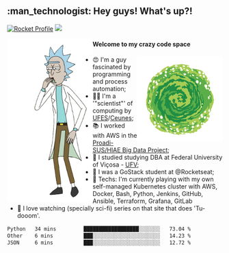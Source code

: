 
<h2> :man_technologist: Hey guys! What's up?!</h2>
                                                                         
[![Rocket Profile](https://img.shields.io/static/v1?label=Rocketseat&message=Profile&colorA=purple&color=black&logo=Rocket&logoColor=white)](https://app.rocketseat.com.br/me/elyabe)
<a href="https://www.linkedin.com/in/elyabe/"><img src="https://img.shields.io/badge/LinkedIn-informational?logo=linkedin"/></a>

<img align='left' src="https://raw.githubusercontent.com/Elyabe/Elyabe/master/images/rick-dancing.gif" width='200'>

                       
#### Welcome to my crazy code space 
<img align='right' src="https://raw.githubusercontent.com/Elyabe/elyabe/master/images/portal-3.gif" width='200'>

- :heart_eyes: I'm a guy fascinated by programming and process automation; 
- :office_worker: I'm a '"scientist"' of computing by [UFES](http://ufes.br)/[Ceunes](http://ceunes.ufes.br);
- :books: I worked with AWS in the [Proadi-SUS/HIAE Big Data Project](https://hospitais.proadi-sus.org.br/projetos/24/big-data);
- :memo: I studied studying DBA at Federal University of Viçosa - [UFV](http://ufv.br);
- :rocket: I was a GoStack student at @Rocketseat;
- :green_heart: Techs: I'm currently playing with my own self-managed Kubernetes cluster with AWS, Docker, Bash, Python, Jenkins, GitHub, Ansible, Terraform, Grafana, GitLab
- :movie_camera: I love watching (specially sci-fi) series on that site that does 'Tu-dooom'.

<!--START_SECTION:waka-->
```text
Python   34 mins         ██████████████████░░░░░░░   73.04 % 
Other    6 mins          ███░░░░░░░░░░░░░░░░░░░░░░   14.23 % 
JSON     6 mins          ███░░░░░░░░░░░░░░░░░░░░░░   12.72 %
```
<!--END_SECTION:waka-->
